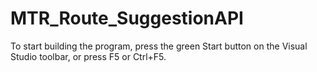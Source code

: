 # MTR_Route_SuggestionAPI

To start building the program, press the green Start button on the Visual Studio toolbar, or press F5 or Ctrl+F5. 
